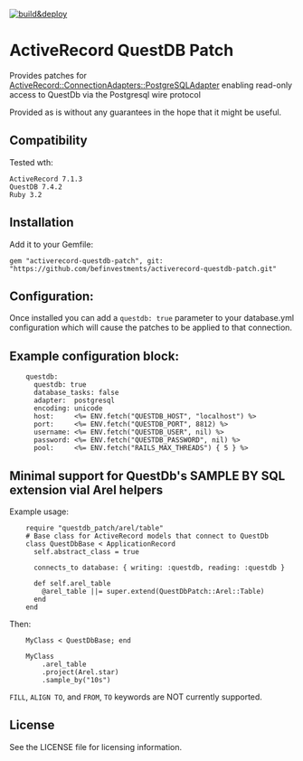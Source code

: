 [![build&deploy](https://github.com/befinvestments/activerecord-questdb-patch/actions/workflows/ruby.yml/badge.svg)](https://github.com/befinvestments/activerecord-questdb-patch/actions/workflows/ruby.yml)

# ActiveRecord QuestDB Patch

Provides patches for [ActiveRecord::ConnectionAdapters::PostgreSQLAdapter](https://github.com/rails/rails/tree/main/activerecord/lib/active_record/connection_adapters)
enabling read-only access to QuestDb via the Postgresql wire protocol

Provided as is without any guarantees in the hope that it might be useful.

## Compatibility

Tested wth:

    ActiveRecord 7.1.3
    QuestDB 7.4.2
    Ruby 3.2

## Installation

Add it to your Gemfile:

    gem "activerecord-questdb-patch", git: "https://github.com/befinvestments/activerecord-questdb-patch.git"

## Configuration:

Once installed you can add a `questdb: true` parameter to your database.yml configuration
which will cause the patches to be applied to that connection.

## Example configuration block:

```
    questdb:
      questdb: true
      database_tasks: false
      adapter:  postgresql
      encoding: unicode
      host:     <%= ENV.fetch("QUESTDB_HOST", "localhost") %>
      port:     <%= ENV.fetch("QUESTDB_PORT", 8812) %>
      username: <%= ENV.fetch("QUESTDB_USER", nil) %>
      password: <%= ENV.fetch("QUESTDB_PASSWORD", nil) %>
      pool:     <%= ENV.fetch("RAILS_MAX_THREADS") { 5 } %>
```

## Minimal support for QuestDb's SAMPLE BY SQL extension vial Arel helpers

Example usage:

```
    require "questdb_patch/arel/table"
    # Base class for ActiveRecord models that connect to QuestDb
    class QuestDbBase < ApplicationRecord
      self.abstract_class = true

      connects_to database: { writing: :questdb, reading: :questdb }

      def self.arel_table
        @arel_table ||= super.extend(QuestDbPatch::Arel::Table)
      end
    end
```

Then:

```
    MyClass < QuestDbBase; end

    MyClass
        .arel_table
        .project(Arel.star)
        .sample_by("10s")
```

`FILL`, `ALIGN TO`, and `FROM`, `TO` keywords are NOT currently supported.

## License

See the LICENSE file for licensing information.
